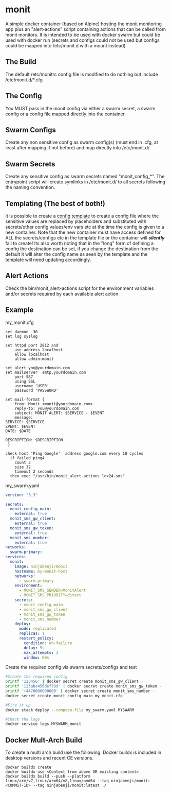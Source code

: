 # monit
A simple docker container (based on Alpine) hosting the [monit](https://mmonit.com/monit/) monitoring app plus an "alert-actions" script containing actions that can be called from monit monitors.
It is intended to be used with docker swarm but could be used with docker run (secrets and configs could not be used but configs could be mapped into /etc/monit.d with a mount instead)

## The Build
The default /etc/monitrc config file is modified to do nothing but include /etc/monit.d/*.cfg

## The Config
You MUST pass in the monit config via either a swarm secret, a swarm config or a config file mapped directly into the container.

## Swarm Configs
Create any non sensitive config as swarm config(s) (must end in .cfg, at least after mapping if not before) and map directly into /etc/monit.d/

## Swarm Secrets
Create any sensitive config as swarm secrets named "monit_config_*". The entrypoint script will create symlinks in /etc/monit.d/ to all secrets following the naming convention.

## Templating (The best of both!)
It is possible to create a [config](https://docker.southeastasia.cloudapp.azure.com/engine/swarm/configs/index.html) [template](https://docs.docker.com/engine/swarm/configs/#example-use-a-templated-config) to create a config file where the sensitive values are replaced by placeholders and substituted with secrets/other config values/env vars etc at the time the config is given to a new container. Note that the new container must have access defined for ALL the secrets/configs etc in the template file or the container will ***silently*** fail to create! Its also worth noting that in the "long" form of defining a config the destination can be set, if you change the destination from the default it will alter the config name as seen by the template and the template will need updating accordingly.

## Alert Actions
Check the bin/monit_alert-actions script for the environment variables and/or secrets required by each available alert action

## Example
my_monit.cfg
```
set daemon  30
set log syslog

set httpd port 2812 and
    use address localhost
    allow localhost
    allow admin:monit

set alert you@yourdomain.com
set mailserver 	smtp.yourdomain.com
    port 587
    using SSL
    username 'USER'
    password 'PASSWORD'

set mail-format {
    from: Monit <monit@yourdomain.com>
    reply-to: you@yourdomain.com
    subject: MONIT ALERT: $SERVICE - $EVENT
    message:
SERVICE: $SERVICE
EVENT: $EVENT
DATE: $DATE

DESCRIPTION: $DESCRIPTION
 }

check host 'Ping Google'  address google.com every 10 cycles
  if failed ping4
    count 3
    size 32
    timeout 2 seconds
  then exec "/usr/bin/monit_alert-actions lox24-sms"
```

my_swarm.yaml
```yaml
version: "3.3"

secrets:
  monit_config_main:
    external: true
  monit_sms_gw_client:
    external: true
  monit_sms_gw_token:
    external: true
  monit_sms_number:
    external: true
networks:
  swarm-primary:
services:
  monit:
    image: ninjabenji/monit
    hostname: my-monit-host
    networks:
      - swarm-primary
    environment:
      - MONIT_SMS_SENDER=MonitAlert
      - MONIT_SMS_PRIORITY=direct
    secrets:
      - monit_config_main
      - monit_sms_gw_client
      - monit_sms_gw_token
      - monit_sms_number
    deploy:
      mode: replicated
      replicas: 1
      restart_policy:
        condition: on-failure
        delay: 5s
        max_attempts: 3
        window: 60s
```

Create the required config via swarm secrets/configs and test
```bash
#Create the required config
printf '123456' | docker secret create monit_sms_gw_client -
printf '123abc456def789' | docker secret create monit_sms_gw_token -
printf '+4470000000000' | docker secret create monit_sms_number -
docker secret create monit_config_main my_monit.cfg

#Fire it up
docker stack deploy --compose-file my_swarm.yaml MYSWARM

#Check the logs
docker service logs MYSWARM_monit
```

## Docker Mult-Arch Build
To create a multi arch build use the following.
Docker buildx is included in desktop versions and recent CE versions.
```
docker buildx create
docker buildx use <Context from above OR existing context>
docker buildx build --push --platform linux/arm/v7,linux/arm64/v8,linux/amd64 --tag ninjabenji/monit:<COMMIT-ID> --tag ninjabenji/monit:latest ./
```
